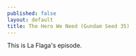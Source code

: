 ```yaml
---
published: false
layout: default
title: The Hero We Need (Gundam Seed 35)
---
```

This is La Flaga's episode.